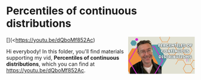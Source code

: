 # Percentiles of continuous distributions
[<img src="percentiles thumb.png" align="right" height="100" />](<https://youtu.be/dQboMf852Ac)

Hi everybody! In this folder, you'll find materials supporting my vid, **Percentiles of continuous distributions**, which you can find at <https://youtu.be/dQboMf852Ac>. 

